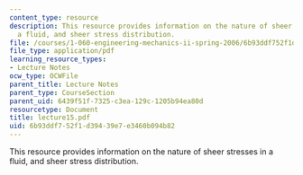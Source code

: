 ```yaml
---
content_type: resource
description: This resource provides information on the nature of sheer stresses in
  a fluid, and sheer stress distribution.
file: /courses/1-060-engineering-mechanics-ii-spring-2006/6b93ddf752f1d39439e7e3460b094b82_lecture15.pdf
file_type: application/pdf
learning_resource_types:
- Lecture Notes
ocw_type: OCWFile
parent_title: Lecture Notes
parent_type: CourseSection
parent_uid: 6439f51f-7325-c3ea-129c-1205b94ea80d
resourcetype: Document
title: lecture15.pdf
uid: 6b93ddf7-52f1-d394-39e7-e3460b094b82
---
```

This resource provides information on the nature of sheer stresses in a fluid, and sheer stress distribution.

